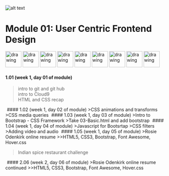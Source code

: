 
![alt text][logo]  
# Module 01: User Centric Frontend Design
<img src="https://upload.wikimedia.org/wikipedia/commons/thumb/6/61/HTML5_logo_and_wordmark.svg/1200px-HTML5_logo_and_wordmark.svg.png" alt="drawing" height="50px"/>
<img src="https://encrypted-tbn0.gstatic.com/images?q=tbn:ANd9GcRMqLKnDrqcR6lY02ChXi8NTuvTilzN7pPmEJVP1qY56Hm5kVyW" alt="drawing" height="50px"/>
<img src="https://vignette.wikia.nocookie.net/howtoprogram/images/a/a9/CSS3.png/revision/latest?cb=20130422012035" alt="drawing" height="50px"/>
<img src="https://encrypted-tbn0.gstatic.com/images?q=tbn:ANd9GcRMqLKnDrqcR6lY02ChXi8NTuvTilzN7pPmEJVP1qY56Hm5kVyW" alt="drawing" height="50px"/>
<img src="http://getbootstrap.com/docs/4.1/assets/img/bootstrap-stack.png" alt="drawing" height="50px"/>
<img src="https://encrypted-tbn0.gstatic.com/images?q=tbn:ANd9GcRMqLKnDrqcR6lY02ChXi8NTuvTilzN7pPmEJVP1qY56Hm5kVyW" alt="drawing" height="50px"/>
<img src="https://static.c9.io/nc-3.1.4266-3d7d2787-wf/static/plugins/c9.profile/static/images/cloud9-logo.svg" alt="drawing" height="50px"/>
<img src="https://encrypted-tbn0.gstatic.com/images?q=tbn:ANd9GcRMqLKnDrqcR6lY02ChXi8NTuvTilzN7pPmEJVP1qY56Hm5kVyW" alt="drawing" height="50px"/>
<img src="https://image.flaticon.com/icons/svg/25/25231.svg" alt="drawing" height="50px"/>

#### 1.01 (week 1, day 01 of module)  
>intro to git and git hub  
>intro to Cloud9  
>HTML and CSS recap

<img src="https://encrypted-tbn0.gstatic.com/images?q=tbn:ANd9GcRMqLKnDrqcR6lY02ChXi8NTuvTilzN7pPmEJVP1qY56Hm5kVyW" alt="drawing" height="1px"/>
#### 1.02 (week 1, day 02 of module)  
>CSS animations and transforms  
>CSS media queries   

<img src="https://encrypted-tbn0.gstatic.com/images?q=tbn:ANd9GcRMqLKnDrqcR6lY02ChXi8NTuvTilzN7pPmEJVP1qY56Hm5kVyW" alt="drawing" height="1px"/>
#### 1.03 (week 1, day 03 of module)  
>Intro to Bootstrap - CSS Framework  
>Take 03-Basic.html and add bootstrap  
  
<img src="https://encrypted-tbn0.gstatic.com/images?q=tbn:ANd9GcRMqLKnDrqcR6lY02ChXi8NTuvTilzN7pPmEJVP1qY56Hm5kVyW" alt="drawing" height="1px"/>
#### 1.04 (week 1, day 04 of module)  
>Javascript for Bootsrtap  
>CSS filters 
>Adding video and audio    

<img src="https://encrypted-tbn0.gstatic.com/images?q=tbn:ANd9GcRMqLKnDrqcR6lY02ChXi8NTuvTilzN7pPmEJVP1qY56Hm5kVyW" alt="drawing" height="1px"/>
#### 1.05 (week 1, day 05 of module)  
>Rosie Odenkirk online resume  
>>HTML5, CSS3, Bootstrap, Font Awesome, Hover.css  

>Indian spice restaurant challenge  
  
<img src="https://encrypted-tbn0.gstatic.com/images?q=tbn:ANd9GcRMqLKnDrqcR6lY02ChXi8NTuvTilzN7pPmEJVP1qY56Hm5kVyW" alt="drawing" height="1px"/>
#### 2.06 (week 2, day 06 of module)  
>Rosie Odenkirk online resume continued
>>HTML5, CSS3, Bootstrap, Font Awesome, Hover.css  

  




[logo]:https://codeinstitute.net/wp-content/uploads/2016/06/Code-Institute.png "Logo Title Text 2"
[bootstrap]:http://getbootstrap.com/docs/4.1/assets/img/bootstrap-stack.png "Logo Title Text 2"